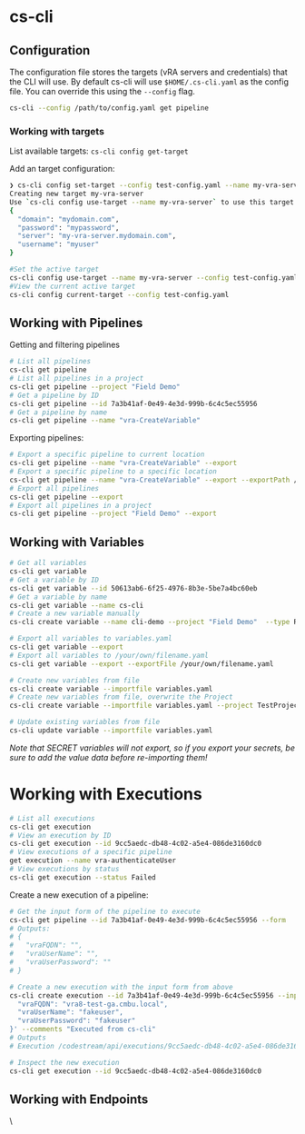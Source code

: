 # cs-cli

## Configuration

The configuration file stores the targets (vRA servers and credentials) that the CLI will use. By default cs-cli will use `$HOME/.cs-cli.yaml` as the config file. You can override this using the `--config` flag.

```bash
cs-cli --config /path/to/config.yaml get pipeline
```

### Working with targets

List available targets:
`cs-cli config get-target`

Add an target configuration:
```bash
❯ cs-cli config set-target --config test-config.yaml --name my-vra-server --password mypassword --username myuser --domain mydomain.com --server my-vra-server.mydomain.com
Creating new target my-vra-server
Use `cs-cli config use-target --name my-vra-server` to use this target
{
  "domain": "mydomain.com",
  "password": "mypassword",
  "server": "my-vra-server.mydomain.com",
  "username": "myuser"
}
```

```bash
#Set the active target
cs-cli config use-target --name my-vra-server --config test-config.yaml
#View the current active target
cs-cli config current-target --config test-config.yaml
```

## Working with Pipelines

Getting and filtering pipelines
```bash
# List all pipelines
cs-cli get pipeline
# List all pipelines in a project
cs-cli get pipeline --project "Field Demo"
# Get a pipeline by ID
cs-cli get pipeline --id 7a3b41af-0e49-4e3d-999b-6c4c5ec55956
# Get a pipeline by name
cs-cli get pipeline --name "vra-CreateVariable"
```

Exporting pipelines:
```bash
# Export a specific pipeline to current location
cs-cli get pipeline --name "vra-CreateVariable" --export
# Export a specific pipeline to a specific location
cs-cli get pipeline --name "vra-CreateVariable" --export --exportPath /path/to/my/folder
# Export all pipelines
cs-cli get pipeline --export
# Export all pipelines in a project
cs-cli get pipeline --project "Field Demo" --export
```

## Working with Variables

```bash
# Get all variables
cs-cli get variable
# Get a variable by ID
cs-cli get variable --id 50613ab6-6f25-4976-8b3e-5be7a4bc60eb
# Get a variable by name
cs-cli get variable --name cs-cli
# Create a new variable manually
cs-cli create variable --name cli-demo --project "Field Demo"  --type REGULAR --value "New variable..." --description "Now from the CLI\!"

# Export all variables to variables.yaml
cs-cli get variable --export
# Export all variables to /your/own/filename.yaml
cs-cli get variable --export --exportFile /your/own/filename.yaml

# Create new variables from file
cs-cli create variable --importfile variables.yaml
# Create new variables from file, overwrite the Project
cs-cli create variable --importfile variables.yaml --project TestProject

# Update existing variables from file
cs-cli update variable --importfile variables.yaml
```
*Note that SECRET variables will not export, so if you export your secrets, be sure to add the value data before re-importing them!*
# Working with Executions

```bash
# List all executions
cs-cli get execution
# View an execution by ID
cs-cli get execution --id 9cc5aedc-db48-4c02-a5e4-086de3160dc0
# View executions of a specific pipeline
get execution --name vra-authenticateUser
# View executions by status
cs-cli get execution --status Failed
```

Create a new execution of a pipeline:
```bash
# Get the input form of the pipeline to execute
cs-cli get pipeline --id 7a3b41af-0e49-4e3d-999b-6c4c5ec55956 --form
# Outputs:
# {
#   "vraFQDN": "",
#   "vraUserName": "",
#   "vraUserPassword": ""
# }

# Create a new execution with the input form from above
cs-cli create execution --id 7a3b41af-0e49-4e3d-999b-6c4c5ec55956 --inputs '{
  "vraFQDN": "vra8-test-ga.cmbu.local",
  "vraUserName": "fakeuser",
  "vraUserPassword": "fakeuser"
}' --comments "Executed from cs-cli"
# Outputs
# Execution /codestream/api/executions/9cc5aedc-db48-4c02-a5e4-086de3160dc0 created

# Inspect the new execution
cs-cli get execution --id 9cc5aedc-db48-4c02-a5e4-086de3160dc0
```



## Working with Endpoints
\\